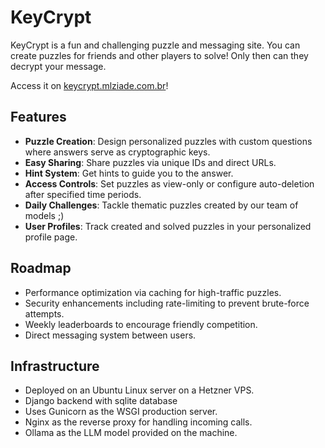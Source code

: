 # KeyCrypt

KeyCrypt is a fun and challenging puzzle and messaging site. You can create puzzles for friends and other players to solve! Only then can they decrypt your message.

Access it on [keycrypt.mlziade.com.br](https://keycrypt.mlziade.com.br)!

## Features

*   **Puzzle Creation**: Design personalized puzzles with custom questions where answers serve as cryptographic keys.
*   **Easy Sharing**: Share puzzles via unique IDs and direct URLs.
*   **Hint System**: Get hints to guide you to the answer.
*   **Access Controls**: Set puzzles as view-only or configure auto-deletion after specified time periods.
*   **Daily Challenges**: Tackle thematic puzzles created by our team of models ;)
*   **User Profiles**: Track created and solved puzzles in your personalized profile page.

## Roadmap

*   Performance optimization via caching for high-traffic puzzles.
*   Security enhancements including rate-limiting to prevent brute-force attempts.
*   Weekly leaderboards to encourage friendly competition.
*   Direct messaging system between users.

## Infrastructure

*   Deployed on an Ubuntu Linux server on a Hetzner VPS.
*   Django backend with sqlite database
*   Uses Gunicorn as the WSGI production server.
*   Nginx as the reverse proxy for handling incoming calls.
*   Ollama as the LLM model provided on the machine.